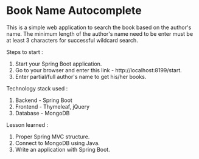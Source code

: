 # Book Name Autocomplete

This is a simple web application to search the book based on the author's name. The minimum length of the author's name need to be enter must be at least 3 characters for successful wildcard search.

Steps to start :
1. Start your Spring Boot application.
2. Go to your browser and enter this link - http://localhost:8199/start.
3. Enter partial/full author's name to get his/her books.

Technology stack used :
1. Backend  - Spring Boot
2. Frontend - Thymeleaf, jQuery
3. Database - MongoDB

Lesson learned :
1. Proper Spring MVC structure.
2. Connect to MongoDB using Java.
3. Write an application with Spring Boot.
